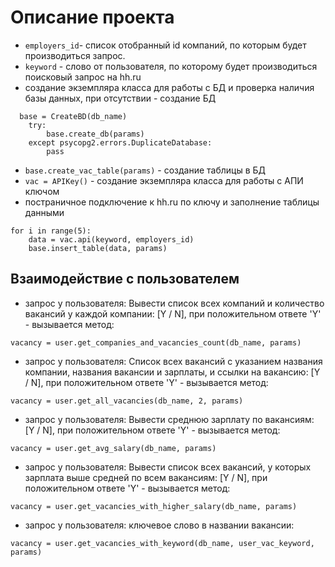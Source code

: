 # Описание проекта
- `employers_id`- список отобранный id компаний, по которым будет производиться запрос.
- `keyword` - слово от пользователя, по которому будет производиться поисковый запрос на hh.ru
- создание экземпляра класса для работы с БД и проверка наличия базы данных, 
при отсутствии - создание БД 
````
  base = CreateBD(db_name)
    try:           
        base.create_db(params)
    except psycopg2.errors.DuplicateDatabase:
        pass
  ````
- `base.create_vac_table(params)` - создание таблицы в БД
- `vac = APIKey()` - создание экземпляра класса для работы с АПИ ключом
- постраничное подключение к hh.ru по ключу и заполнение таблицы данными
````
for i in range(5):
    data = vac.api(keyword, employers_id)
    base.insert_table(data, params)
````
## Взаимодействие с пользователем
- запрос у пользователя: Вывести список всех компаний и количество вакансий
у каждой компании: [Y / N], при положительном ответе 'Y' - вызывается метод:
````
vacancy = user.get_companies_and_vacancies_count(db_name, params)
````
- запрос у пользователя: Список всех вакансий с указанием названия компании, 
названия вакансии и зарплаты, и ссылки на вакансию: [Y / N], 
при положительном ответе 'Y' - вызывается метод:
````
vacancy = user.get_all_vacancies(db_name, 2, params)
````
- запрос у пользователя: Вывести среднюю зарплату по вакансиям: [Y / N], 
при положительном ответе 'Y' - вызывается метод:
````
vacancy = user.get_avg_salary(db_name, params)
````
- запрос у пользователя: Вывести список всех вакансий,
у которых зарплата выше средней по всем вакансиям: [Y / N], 
при положительном ответе 'Y' - вызывается метод:
````
vacancy = user.get_vacancies_with_higher_salary(db_name, params)
````
- запрос у пользователя: ключевое слово в названии вакансии:
````
vacancy = user.get_vacancies_with_keyword(db_name, user_vac_keyword, params)
````

